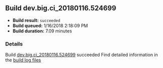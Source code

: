 ## Build dev.big.ci_20180116.524699
- **Build result:** `succeeded`
- **Build queued:** 1/16/2018 2:18:09 PM
- **Build duration:** 7.09 minutes
### Details
Build [dev.big.ci_20180116.524699](https://winappstudio.visualstudio.com/web/build.aspx?pcguid=a4ef43be-68ce-4195-a619-079b4d9834c2&builduri=vstfs%3a%2f%2f%2fBuild%2fBuild%2f24699) succeeded
Find detailed information in the [build log files](https://uwpctdiags.blob.core.windows.net/buildlogs/dev.big.ci_20180116.524699_logs.zip)
